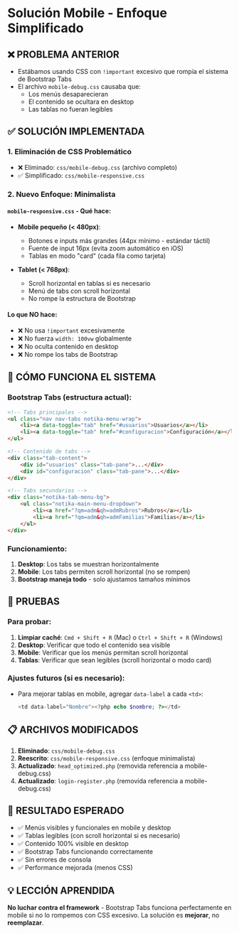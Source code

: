 # Solución Mobile - Enfoque Simplificado

## ❌ PROBLEMA ANTERIOR
- Estábamos usando CSS con `!important` excesivo que rompía el sistema de Bootstrap Tabs
- El archivo `mobile-debug.css` causaba que:
  - Los menús desaparecieran
  - El contenido se ocultara en desktop
  - Las tablas no fueran legibles

## ✅ SOLUCIÓN IMPLEMENTADA

### 1. **Eliminación de CSS Problemático**
   - ❌ Eliminado: `css/mobile-debug.css` (archivo completo)
   - ✅ Simplificado: `css/mobile-responsive.css`

### 2. **Nuevo Enfoque: Minimalista**

#### `mobile-responsive.css` - Qué hace:
- **Mobile pequeño (< 480px)**:
  - Botones e inputs más grandes (44px mínimo - estándar táctil)
  - Fuente de input 16px (evita zoom automático en iOS)
  - Tablas en modo "card" (cada fila como tarjeta)
  
- **Tablet (< 768px)**:
  - Scroll horizontal en tablas si es necesario
  - Menú de tabs con scroll horizontal
  - No rompe la estructura de Bootstrap

#### Lo que NO hace:
- ❌ No usa `!important` excesivamente
- ❌ No fuerza `width: 100vw` globalmente
- ❌ No oculta contenido en desktop
- ❌ No rompe los tabs de Bootstrap

## 📱 CÓMO FUNCIONA EL SISTEMA

### Bootstrap Tabs (estructura actual):
```html
<!-- Tabs principales -->
<ul class="nav nav-tabs notika-menu-wrap">
    <li><a data-toggle="tab" href="#usuarios">Usuarios</a></li>
    <li><a data-toggle="tab" href="#configuracion">Configuración</a></li>
</ul>

<!-- Contenido de tabs -->
<div class="tab-content">
    <div id="usuarios" class="tab-pane">...</div>
    <div id="configuracion" class="tab-pane">...</div>
</div>

<!-- Tabs secundarios -->
<div class="notika-tab-menu-bg">
    <ul class="notika-main-menu-dropdown">
        <li><a href="?qm=adm&qh=admRubros">Rubros</a></li>
        <li><a href="?qm=adm&qh=admFamilias">Familias</a></li>
    </ul>
</div>
```

### Funcionamiento:
1. **Desktop**: Los tabs se muestran horizontalmente
2. **Mobile**: Los tabs permiten scroll horizontal (no se rompen)
3. **Bootstrap maneja todo** - solo ajustamos tamaños mínimos

## 🧪 PRUEBAS

### Para probar:
1. **Limpiar caché**: `Cmd + Shift + R` (Mac) o `Ctrl + Shift + R` (Windows)
2. **Desktop**: Verificar que todo el contenido sea visible
3. **Mobile**: Verificar que los menús permitan scroll horizontal
4. **Tablas**: Verificar que sean legibles (scroll horizontal o modo card)

### Ajustes futuros (si es necesario):
- Para mejorar tablas en mobile, agregar `data-label` a cada `<td>`:
  ```php
  <td data-label="Nombre"><?php echo $nombre; ?></td>
  ```

## 📋 ARCHIVOS MODIFICADOS

1. **Eliminado**: `css/mobile-debug.css`
2. **Reescrito**: `css/mobile-responsive.css` (enfoque minimalista)
3. **Actualizado**: `head_optimized.php` (removida referencia a mobile-debug.css)
4. **Actualizado**: `login-register.php` (removida referencia a mobile-debug.css)

## 🎯 RESULTADO ESPERADO

- ✅ Menús visibles y funcionales en mobile y desktop
- ✅ Tablas legibles (con scroll horizontal si es necesario)
- ✅ Contenido 100% visible en desktop
- ✅ Bootstrap Tabs funcionando correctamente
- ✅ Sin errores de consola
- ✅ Performance mejorada (menos CSS)

## 💡 LECCIÓN APRENDIDA

**No luchar contra el framework** - Bootstrap Tabs funciona perfectamente en mobile si no lo rompemos con CSS excesivo. La solución es **mejorar**, no **reemplazar**.

